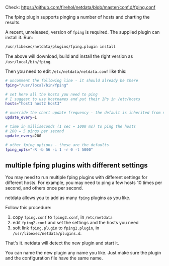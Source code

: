 Check: https://github.com/firehol/netdata/blob/master/conf.d/fping.conf

The fping plugin supports pinging a number of hosts and charting the results.

A recent, unreleased, version of `fping` is required. The supplied plugin can install it. Run:

```sh
/usr/libexec/netdata/plugins/fping.plugin install
```

The above will download, build and install the right version as `/usr/local/bin/fping`.

Then you need to edit `/etc/netdata/netdata.conf` like this:

```sh
# uncomment the following line - it should already be there
fping="/usr/local/bin/fping"

# set here all the hosts you need to ping
# I suggest to use hostnames and put their IPs in /etc/hosts
hosts="host1 host2 host3"

# override the chart update frequency - the default is inherited from netdata
update_every=1

# time in milliseconds (1 sec = 1000 ms) to ping the hosts
# 200 = 5 pings per second
update_every=200

# other fping options - these are the defaults
fping_opts="-R -b 56 -i 1 -r 0 -t 5000"
```

## multiple fping plugins with different settings

You may need to run multiple fping plugins with different settings for different hosts. For example, you may need to ping a few hosts 10 times per second, and others once per second.

netdata allows you to add as many `fping` plugins as you like.

Follow this procedure:

1. copy `fping.conf` to `fping2.conf`, in `/etc/netdata`
2. edit `fping2.conf` and set the settings and the hosts you need
3. soft link `fping.plugin` to `fping2.plugin`, in `/usr/libexec/netdata/plugins.d`.

That's it. netdata will detect the new plugin and start it.

You can name the new plugin any name you like. Just make sure the plugin and the configuration file have the same name.
